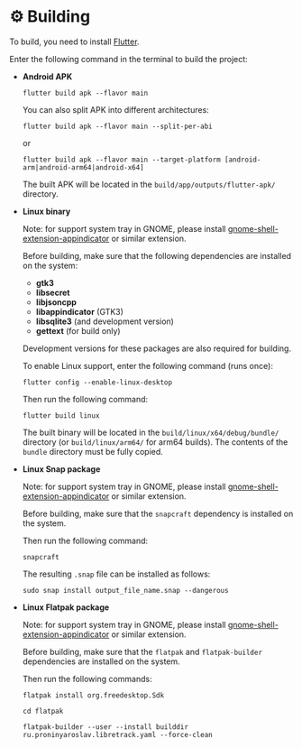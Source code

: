 # ⚙️ Building

To build, you need to install [Flutter](https://flutter.dev/docs/get-started/install).

Enter the following command in the terminal to build the project:

- **Android APK**

  ```
  flutter build apk --flavor main
  ```

  You can also split APK into different architectures:

  ```
  flutter build apk --flavor main --split-per-abi
  ```

  or

  ```
  flutter build apk --flavor main --target-platform [android-arm|android-arm64|android-x64]
  ```

  The built APK will be located in the `build/app/outputs/flutter-apk/` directory.

- **Linux binary**

  Note: for support system tray in GNOME, please install [gnome-shell-extension-appindicator](https://extensions.gnome.org/extension/615/appindicator-support/) or similar extension.

  Before building, make sure that the following dependencies are installed on the system:

  - **gtk3**
  - **libsecret**
  - **libjsoncpp**
  - **libappindicator** (GTK3)
  - **libsqlite3** (and development version)
  - **gettext** (for build only)

  Development versions for these packages are also required for building.

  To enable Linux support, enter the following command (runs once):

  ```
  flutter config --enable-linux-desktop
  ```

  Then run the following command:

  ```
  flutter build linux
  ```

  The built binary will be located in the `build/linux/x64/debug/bundle/` directory (or `build/linux/arm64/` for arm64 builds). The contents of the `bundle` directory must be fully copied.

- **Linux Snap package**

  Note: for support system tray in GNOME, please install [gnome-shell-extension-appindicator](https://extensions.gnome.org/extension/615/appindicator-support/) or similar extension.

  Before building, make sure that the `snapcraft` dependency is installed on the system.

  Then run the following command:

  ```
  snapcraft
  ```

  The resulting `.snap` file can be installed as follows:

  ```
  sudo snap install output_file_name.snap --dangerous
  ```

- **Linux Flatpak package**

  Note: for support system tray in GNOME, please install [gnome-shell-extension-appindicator](https://extensions.gnome.org/extension/615/appindicator-support/) or similar extension.

  Before building, make sure that the `flatpak` and `flatpak-builder` dependencies are installed on the system.

  Then run the following commands:

  ```
  flatpak install org.freedesktop.Sdk
  ```

  ```
  cd flatpak
  ```

  ```
  flatpak-builder --user --install builddir ru.proninyaroslav.libretrack.yaml --force-clean
  ```
